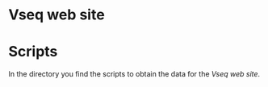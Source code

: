 # Vseq web site

# Scripts

In the directory you find the scripts to obtain the data for the *Vseq web site*.



